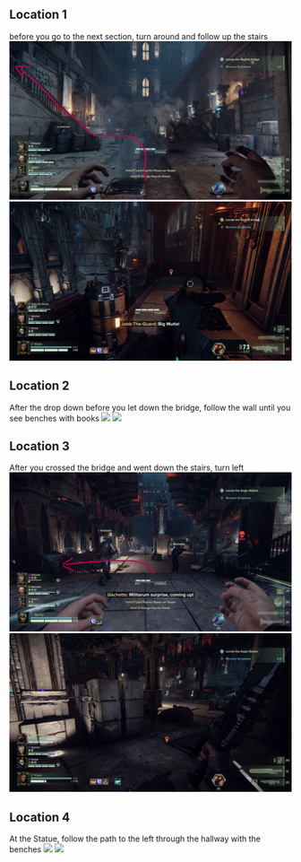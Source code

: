 ## Location 1
before you go to the next section, turn around and follow up the stairs
![](images/20221215122456_1_edit.jpg)
![](images/Sc1-1%20-%20Saud%20Altuwayjiri%20(Khrash).jpg)
## Location 2
After the drop down before you let down the bridge, follow the wall until you see benches with books
![](images/20221204235045_1_edit.jpg)
![](images/20221204235033_1_edit.jpg)
## Location 3
After you crossed the bridge and went down the stairs, turn left 
![](images/20221215123255_1_edit.jpg)
![](images/sc%202-1%20-%20Saud%20Altuwayjiri%20(Khrash).jpg)
## Location 4
At the Statue, follow the path to the left through the hallway with the benches
![](images/20221205000246_1_edit.jpg)
![](images/20221205000224_1.jpg)